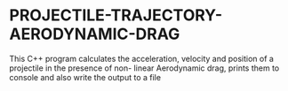 # PROJECTILE-TRAJECTORY-AERODYNAMIC-DRAG
This C++ program calculates the acceleration, velocity and position of a projectile in the presence of non- linear Aerodynamic drag, prints them to console and also write the output to a file
